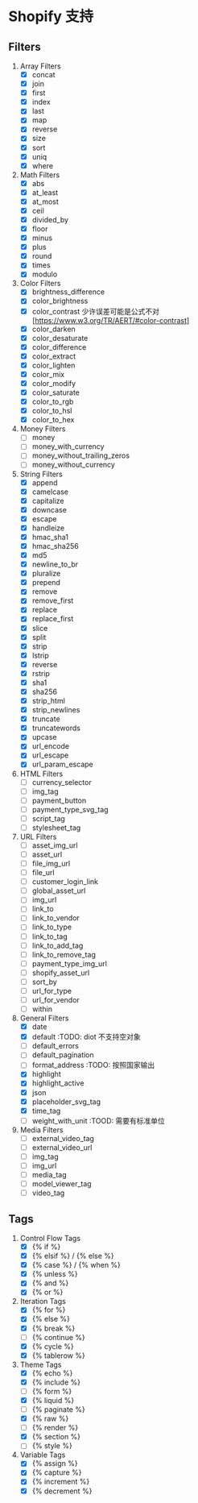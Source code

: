 # Shopify 支持

## Filters

1. Array Filters
    - [x] concat
    - [x] join
    - [x] first
    - [x] index
    - [x] last
    - [x] map
    - [x] reverse
    - [x] size
    - [x] sort
    - [x] uniq
    - [x] where

2. Math Filters
    - [x] abs
    - [x] at_least
    - [x] at_most
    - [x] ceil
    - [x] divided_by
    - [x] floor
    - [x] minus
    - [x] plus
    - [x] round
    - [x] times
    - [x] modulo

3. Color Filters
    - [x] brightness_difference
    - [x] color_brightness
    - [x] color_contrast 少许误差可能是公式不对 [https://www.w3.org/TR/AERT/#color-contrast]
    - [x] color_darken
    - [x] color_desaturate
    - [x] color_difference
    - [x] color_extract
    - [x] color_lighten
    - [x] color_mix
    - [x] color_modify
    - [x] color_saturate
    - [x] color_to_rgb
    - [x] color_to_hsl
    - [x] color_to_hex

4. Money Filters
    - [ ] money
    - [ ] money_with_currency
    - [ ] money_without_trailing_zeros
    - [ ] money_without_currency

5. String Filters
    - [x] append
    - [x] camelcase
    - [x] capitalize
    - [x] downcase
    - [x] escape
    - [x] handleize
    - [x] hmac_sha1
    - [x] hmac_sha256
    - [x] md5
    - [x] newline_to_br
    - [x] pluralize
    - [x] prepend
    - [x] remove
    - [x] remove_first
    - [x] replace
    - [x] replace_first
    - [x] slice
    - [x] split
    - [x] strip
    - [x] lstrip
    - [x] reverse
    - [x] rstrip
    - [x] sha1
    - [x] sha256
    - [x] strip_html
    - [x] strip_newlines
    - [x] truncate
    - [x] truncatewords
    - [x] upcase
    - [x] url_encode
    - [x] url_escape
    - [x] url_param_escape

6. HTML Filters
    - [ ] currency_selector
    - [ ] img_tag
    - [ ] payment_button
    - [ ] payment_type_svg_tag
    - [ ] script_tag
    - [ ] stylesheet_tag

7. URL Filters
    - [ ] asset_img_url
    - [ ] asset_url
    - [ ] file_img_url
    - [ ] file_url
    - [ ] customer_login_link
    - [ ] global_asset_url
    - [ ] img_url
    - [ ] link_to
    - [ ] link_to_vendor
    - [ ] link_to_type
    - [ ] link_to_tag
    - [ ] link_to_add_tag
    - [ ] link_to_remove_tag
    - [ ] payment_type_img_url
    - [ ] shopify_asset_url
    - [ ] sort_by
    - [ ] url_for_type
    - [ ] url_for_vendor
    - [ ] within

8. General Filters
    - [x] date
    - [x] default :TODO: diot 不支持空对象
    - [ ] default_errors
    - [ ] default_pagination
    - [ ] format_address  :TODO: 按照国家输出
    - [x] highlight
    - [x] highlight_active
    - [x] json
    - [x] placeholder_svg_tag
    - [x] time_tag
    - [ ] weight_with_unit  :TOOD: 需要有标准单位

9. Media Filters
    - [ ] external_video_tag
    - [ ] external_video_url
    - [ ] img_tag
    - [ ] img_url
    - [ ] media_tag
    - [ ] model_viewer_tag
    - [ ] video_tag

## Tags

1. Control Flow Tags
    - [x] {% if %}
    - [x] {% elsif %} / {% else %}
    - [x] {% case %} / {% when %}
    - [x] {% unless %}
    - [x] {% and %}
    - [x] {% or %}

2. Iteration Tags
    - [x] {% for %}
    - [x] {% else %}
    - [x] {% break %}
    - [ ] {% continue %}
    - [x] {% cycle %}
    - [x] {% tablerow %}

3. Theme Tags
    - [x] {% echo %}
    - [x] {% include %}
    - [ ] {% form %}
    - [x] {% liquid %}
    - [ ] {% paginate %}
    - [x] {% raw %}
    - [ ] {% render %}
    - [x] {% section %}
    - [ ] {% style %}

4. Variable Tags
    - [x] {% assign %}
    - [x] {% capture %}
    - [x] {% increment %}
    - [x] {% decrement %}
